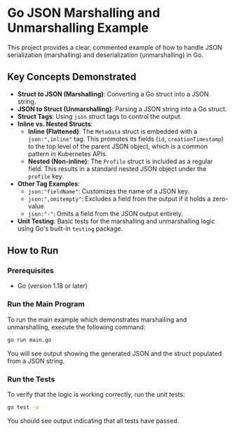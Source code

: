 # Go JSON Marshalling and Unmarshalling Example

This project provides a clear, commented example of how to handle JSON serialization (marshalling) and deserialization (unmarshalling) in Go.

## Key Concepts Demonstrated

*   **Struct to JSON (Marshalling)**: Converting a Go struct into a JSON string.
*   **JSON to Struct (Unmarshalling)**: Parsing a JSON string into a Go struct.
*   **Struct Tags**: Using `json` struct tags to control the output.
*   **Inline vs. Nested Structs**:
    *   **Inline (Flattened)**: The `Metadata` struct is embedded with a `json:",inline"` tag. This promotes its fields (`id`, `creationTimestamp`) to the top level of the parent JSON object, which is a common pattern in Kubernetes APIs.
    *   **Nested (Non-inline)**: The `Profile` struct is included as a regular field. This results in a standard nested JSON object under the `profile` key.
*   **Other Tag Examples**:
    *   `json:"fieldName"`: Customizes the name of a JSON key.
    *   `json:",omitempty"`: Excludes a field from the output if it holds a zero-value.
    *   `json:"-"`: Omits a field from the JSON output entirely.
*   **Unit Testing**: Basic tests for the marshalling and unmarshalling logic using Go's built-in `testing` package.

## How to Run

### Prerequisites

*   Go (version 1.18 or later)

### Run the Main Program

To run the main example which demonstrates marshalling and unmarshalling, execute the following command:

```bash
go run main.go
```

You will see output showing the generated JSON and the struct populated from a JSON string.

### Run the Tests

To verify that the logic is working correctly, run the unit tests:

```bash
go test -v
```

You should see output indicating that all tests have passed.
